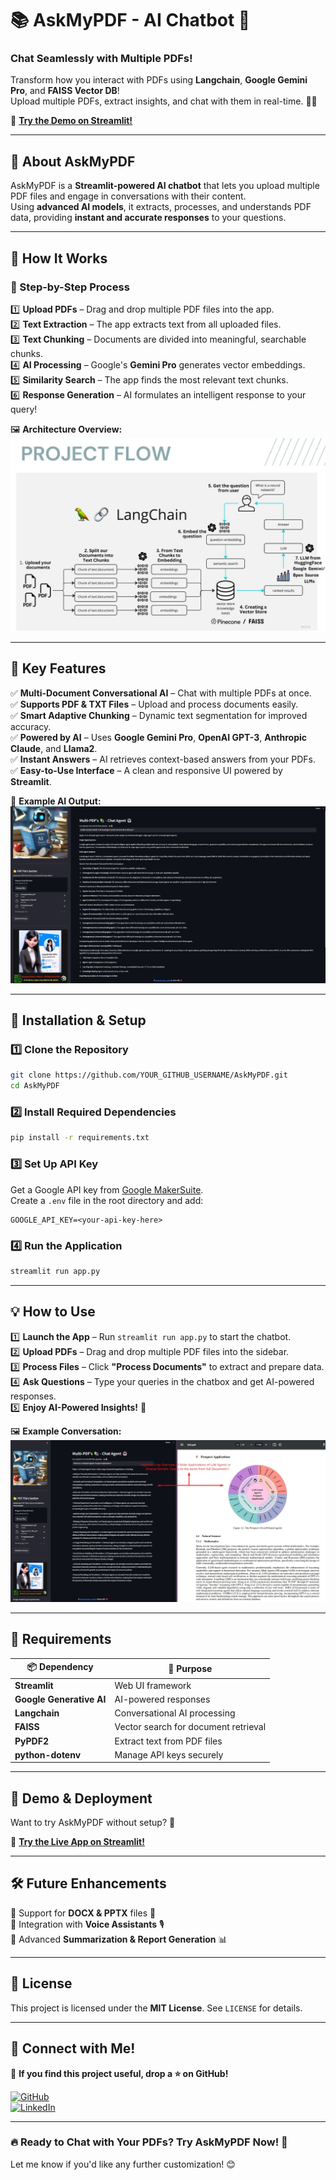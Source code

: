 # **📚 AskMyPDF - AI Chatbot 🤖**  

### **Chat Seamlessly with Multiple PDFs!**  
Transform how you interact with PDFs using **Langchain**, **Google Gemini Pro**, and **FAISS Vector DB**!  
Upload multiple PDFs, extract insights, and chat with them in real-time. 🚀✨  

🔗 **[Try the Demo on Streamlit!](https://askmypdf1.streamlit.app/)**  

---

## **📝 About AskMyPDF**  

AskMyPDF is a **Streamlit-powered AI chatbot** that lets you upload multiple PDF files and engage in conversations with their content.  
Using **advanced AI models**, it extracts, processes, and understands PDF data, providing **instant and accurate responses** to your questions.  

---

## **🎯 How It Works**  

### **📌 Step-by-Step Process**
1️⃣ **Upload PDFs** – Drag and drop multiple PDF files into the app.  
2️⃣ **Text Extraction** – The app extracts text from all uploaded files.  
3️⃣ **Text Chunking** – Documents are divided into meaningful, searchable chunks.  
4️⃣ **AI Processing** – Google's **Gemini Pro** generates vector embeddings.  
5️⃣ **Similarity Search** – The app finds the most relevant text chunks.  
6️⃣ **Response Generation** – AI formulates an intelligent response to your query!  

🖼️ **Architecture Overview:**  
![AskMyPDF Chatbot Diagram](img/Architecture.jpg)  

---

## **🚀 Key Features**  

✅ **Multi-Document Conversational AI** – Chat with multiple PDFs at once.  
✅ **Supports PDF & TXT Files** – Upload and process documents easily.  
✅ **Smart Adaptive Chunking** – Dynamic text segmentation for improved accuracy.  
✅ **Powered by AI** – Uses **Google Gemini Pro**, **OpenAI GPT-3**, **Anthropic Claude**, and **Llama2**.  
✅ **Instant Answers** – AI retrieves context-based answers from your PDFs.  
✅ **Easy-to-Use Interface** – A clean and responsive UI powered by **Streamlit**.  

📌 **Example AI Output:**  
![AskMyPDF Response](img/LLMframework.jpg)  

---

## **🔧 Installation & Setup**  

### **1️⃣ Clone the Repository**  
```sh
git clone https://github.com/YOUR_GITHUB_USERNAME/AskMyPDF.git
cd AskMyPDF
```

### **2️⃣ Install Required Dependencies**  
```sh
pip install -r requirements.txt
```

### **3️⃣ Set Up API Key**  
Get a Google API key from [Google MakerSuite](https://makersuite.google.com/app/apikey).  
Create a `.env` file in the root directory and add:  
```
GOOGLE_API_KEY=<your-api-key-here>
```

### **4️⃣ Run the Application**  
```sh
streamlit run app.py
```

---

## **💡 How to Use**  

1️⃣ **Launch the App** – Run `streamlit run app.py` to start the chatbot.  
2️⃣ **Upload PDFs** – Drag and drop multiple PDF files into the sidebar.  
3️⃣ **Process Files** – Click **"Process Documents"** to extract and prepare data.  
4️⃣ **Ask Questions** – Type your queries in the chatbox and get AI-powered responses.  
5️⃣ **Enjoy AI-Powered Insights!** 🚀  

🖼️ **Example Conversation:**  
![AskMyPDF Chat](img/LLMApp.jpg)  

---

## **📌 Requirements**  

| 📦 Dependency | 🔹 Purpose |
|--------------|-----------|
| **Streamlit** | Web UI framework |
| **Google Generative AI** | AI-powered responses |
| **Langchain** | Conversational AI processing |
| **FAISS** | Vector search for document retrieval |
| **PyPDF2** | Extract text from PDF files |
| **python-dotenv** | Manage API keys securely |

---

## **🎯 Demo & Deployment**  

Want to try AskMyPDF without setup? 🚀  

🔗 **[Try the Live App on Streamlit!](https://askmypdf1.streamlit.app/)**  

---

## **🛠️ Future Enhancements**  

🔹 Support for **DOCX & PPTX** files 📄  
🔹 Integration with **Voice Assistants** 🎙️  
🔹 Advanced **Summarization & Report Generation** 📊  

---

## **📜 License**  
This project is licensed under the **MIT License**. See `LICENSE` for details.  

---

## **🚀 Connect with Me!**  

📌 **If you find this project useful, drop a ⭐ on GitHub!**  

[![GitHub](https://img.shields.io/badge/GitHub-AskMyPDF-blue?logo=github&logoColor=white)](https://github.com/yashkusumkar02/)  
[![LinkedIn](https://img.shields.io/badge/LinkedIn-Profile-blue?logo=linkedin)](https://www.linkedin.com/in/suyash-kusumkar/)  

---

### **🔥 Ready to Chat with Your PDFs? Try AskMyPDF Now!** 🚀  

Let me know if you'd like any further customization! 😊
